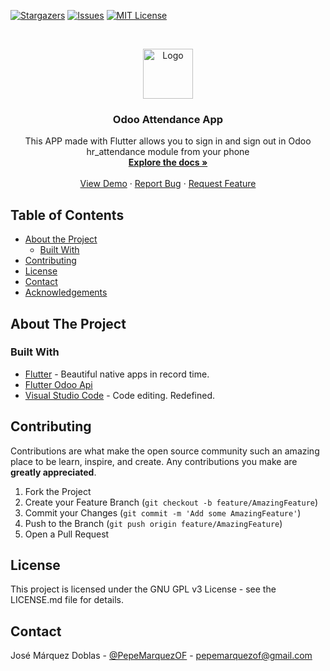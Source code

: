 [![Stargazers][stars-shield]](https://github.com/IronSenior/Odoo-hr-attendance-Phone-App/stargazers)
[![Issues][issues-shield]](https://github.com/IronSenior/Odoo-hr-attendance-Phone-App/issues)
[![MIT License][license-shield]](https://github.com/IronSenior/Odoo-hr-attendance-Phone-App/blob/master/LICENSE)


<!-- PROJECT LOGO -->
<br />
<p align="center">
  <a href="https://github.com/IronSenior/Odoo-hr-attendance-Phone-App">
    <img src="https://raw.githubusercontent.com/IronSenior/Odoo-hr-attendance-Phone-App/master/android/app/src/main/ic_launcher.png" alt="Logo" width="80" height="80">
  </a>

  <h3 align="center">Odoo Attendance App</h3>

  <p align="center">
    This APP made with Flutter allows you to sign in and sign out in Odoo hr_attendance module from your phone
    <br />
    <a href="https://github.com/IronSenior/Odoo-hr-attendance-Phone-App"><strong>Explore the docs »</strong></a>
    <br />
    <br />
    <a href="https://github.com/IronSenior/Odoo-hr-attendance-Phone-App">View Demo</a>
    ·
    <a href="https://github.com/IronSenior/Odoo-hr-attendance-Phone-App/issues">Report Bug</a>
    ·
    <a href="https://github.com/IronSenior/Odoo-hr-attendance-Phone-App/issues">Request Feature</a>
  </p>
</p>



<!-- TABLE OF CONTENTS -->
## Table of Contents

* [About the Project](#about-the-project)
  * [Built With](#built-with)
* [Contributing](#contributing)
* [License](#license)
* [Contact](#contact)
* [Acknowledgements](#acknowledgements)



<!-- ABOUT THE PROJECT -->
## About The Project



### Built With

* [Flutter](https://flutter.dev/) -  Beautiful native apps in record time.
* [Flutter Odoo Api](https://pub.dev/packages/odoo_api)
* [Visual Studio Code](https://code.visualstudio.com/) - Code editing. Redefined.


<!-- CONTRIBUTING -->
## Contributing

Contributions are what make the open source community such an amazing place to be learn, inspire, and create. Any contributions you make are **greatly appreciated**.

1. Fork the Project
2. Create your Feature Branch (`git checkout -b feature/AmazingFeature`)
3. Commit your Changes (`git commit -m 'Add some AmazingFeature'`)
4. Push to the Branch (`git push origin feature/AmazingFeature`)
5. Open a Pull Request



<!-- LICENSE -->
## License

This project is licensed under the GNU GPL v3 License - see the LICENSE.md file for details.



<!-- CONTACT -->
## Contact

José Márquez Doblas - [@PepeMarquezOF](https://twitter.com/PepeMarquezOF) - pepemarquezof@gmail.com



<!-- MARKDOWN LINKS & IMAGES -->
<!-- https://www.markdownguide.org/basic-syntax/#reference-style-links -->
[contributors-shield]: https://img.shields.io/github/contributors/IronSenior/Odoo-hr-attendance-Phone-App
[forks-shield]: https://img.shields.io/github/forks/IronSenior/Odoo-hr-attendance-Phone-App
[stars-shield]: https://img.shields.io/github/stars/IronSenior/Odoo-hr-attendance-Phone-App
[issues-shield]: https://img.shields.io/github/issues/IronSenior/Odoo-hr-attendance-Phone-App
[license-shield]: https://img.shields.io/github/license/IronSenior/Odoo-hr-attendance-Phone-App
